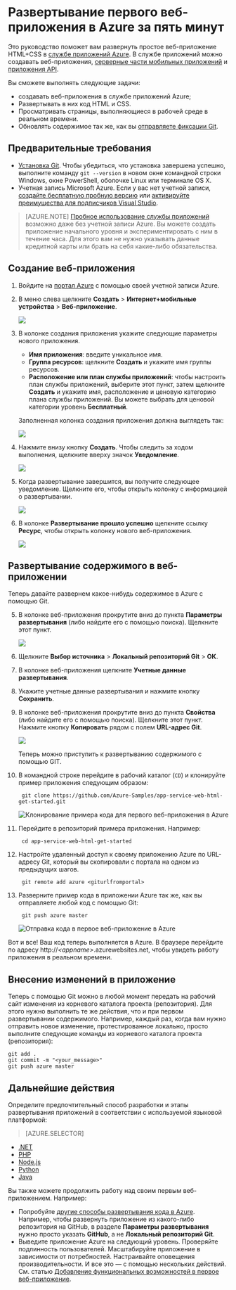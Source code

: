 <properties 
	pageTitle="Развертывание первого веб-приложения в Azure за пять минут | Microsoft Azure" 
	description="Узнайте, как можно быстро запускать веб-приложения в службе приложений, развернув пример приложения. Начните с разработки настоящего приложения — и сразу же получите результаты." 
	services="app-service\web"
	documentationCenter=""
	authors="andkjell"
	manager="wpickett"
	editor=""
/>

<tags
	ms.service="app-service-web"
	ms.workload="web"
	ms.tgt_pltfrm="na"
	ms.devlang="na"
	ms.topic="hero-article"
	ms.date="09/16/2016" 
	ms.author="andkjell"
/>
	
# Развертывание первого веб-приложения в Azure за пять минут

Это руководство поможет вам развернуть простое веб-приложение HTML+CSS в [службе приложений Azure](../app-service/app-service-value-prop-what-is.md). В службе приложений можно создавать веб-приложения, [серверные части мобильных приложений](/documentation/learning-paths/appservice-mobileapps/) и [приложения API](../app-service-api/app-service-api-apps-why-best-platform.md).

Вы сможете выполнять следующие задачи:

- создавать веб-приложения в службе приложений Azure;
- Развертывать в них код HTML и CSS.
- Просматривать страницы, выполняющиеся в рабочей среде в реальном времени.
- Обновлять содержимое так же, как вы [отправляете фиксации Git](https://git-scm.com/docs/git-push).

## Предварительные требования

- [Установка Git](http://www.git-scm.com/downloads). Чтобы убедиться, что установка завершена успешно, выполните команду `git --version` в новом окне командной строки Windows, окне PowerShell, оболочке Linux или терминале OS X.
- Учетная запись Microsoft Azure. Если у вас нет учетной записи, [создайте бесплатную пробную версию](/pricing/free-trial/?WT.mc_id=A261C142F) или [активируйте преимущества для подписчиков Visual Studio](/pricing/member-offers/msdn-benefits-details/?WT.mc_id=A261C142F).

>[AZURE.NOTE] [Пробное использование службы приложений](http://go.microsoft.com/fwlink/?LinkId=523751) возможно даже без учетной записи Azure. Вы можете создать приложение начального уровня и экспериментировать с ним в течение часа. Для этого вам не нужно указывать данные кредитной карты или брать на себя какие-либо обязательства.

<a name="create"></a>
## Создание веб-приложения

1. Войдите на [портал Azure](https://portal.azure.com) с помощью своей учетной записи Azure.

2. В меню слева щелкните **Создать** > **Интернет+мобильные устройства** > **Веб-приложение**.

    ![](./media/app-service-web-get-started-languages/create-web-app-portal.png)

3. В колонке создания приложения укажите следующие параметры нового приложения.

    - **Имя приложения**: введите уникальное имя.
    - **Группа ресурсов**: щелкните **Создать** и укажите имя группы ресурсов.
    - **Расположение или план службы приложений**: чтобы настроить план службы приложений, выберите этот пункт, затем щелкните **Создать** и укажите имя, расположение и ценовую категорию плана службы приложений. Вы можете выбрать для ценовой категории уровень **Бесплатный**.

    Заполненная колонка создания приложения должна выглядеть так:

    ![](./media/app-service-web-get-started-languages/create-web-app-settings.png)

3. Нажмите внизу кнопку **Создать**. Чтобы следить за ходом выполнения, щелкните вверху значок **Уведомление**.

    ![](./media/app-service-web-get-started-languages/create-web-app-started.png)

4. Когда развертывание завершится, вы получите следующее уведомление. Щелкните его, чтобы открыть колонку с информацией о развертывании.

    ![](./media/app-service-web-get-started-languages/create-web-app-finished.png)

5. В колонке **Развертывание прошло успешно** щелкните ссылку **Ресурс**, чтобы открыть колонку нового веб-приложения.

    ![](./media/app-service-web-get-started-languages/create-web-app-resource.png)

## Развертывание содержимого в веб-приложении

Теперь давайте развернем какое-нибудь содержимое в Azure с помощью Git.

5. В колонке веб-приложения прокрутите вниз до пункта **Параметры развертывания** (либо найдите его с помощью поиска). Щелкните этот пункт.

    ![](./media/app-service-web-get-started-languages/deploy-web-app-deployment-options.png)

6. Щелкните **Выбор источника** > **Локальный репозиторий Git** > **ОК**.

7. В колонке веб-приложения щелкните **Учетные данные развертывания**.

8. Укажите учетные данные развертывания и нажмите кнопку **Сохранить**.

7. В колонке веб-приложения прокрутите вниз до пункта **Свойства** (либо найдите его с помощью поиска). Щелкните этот пункт. Нажмите кнопку **Копировать** рядом с полем **URL-адрес Git**.

    ![](./media/app-service-web-get-started-languages/deploy-web-app-properties.png)

    Теперь можно приступить к развертыванию содержимого с помощью GIT.

1. В командной строке перейдите в рабочий каталог (`CD`) и клонируйте пример приложения следующим образом:

        git clone https://github.com/Azure-Samples/app-service-web-html-get-started.git

    ![Клонирование примера кода для первого веб-приложения в Azure](./media/app-service-web-get-started-languages/html-git-clone.png)

2. Перейдите в репозиторий примера приложения. Например:

        cd app-service-web-html-get-started

3. Настройте удаленный доступ к своему приложению Azure по URL-адресу Git, который вы скопировали с портала на одном из предыдущих шагов.

        git remote add azure <giturlfromportal>

4. Разверните пример кода в приложении Azure так же, как вы отправляете любой код с помощью Git:

        git push azure master

    ![Отправка кода в первое веб-приложение в Azure](./media/app-service-web-get-started-languages/html-git-push.png)

Вот и все! Ваш код теперь выполняется в Azure. В браузере перейдите по адресу http://*&lt;appname>*.azurewebsites.net, чтобы увидеть работу приложения в реальном времени.

## Внесение изменений в приложение

Теперь с помощью Git можно в любой момент передать на рабочий сайт изменения из корневого каталога проекта (репозитория). Для этого нужно выполнить те же действия, что и при первом развертывании содержимого. Например, каждый раз, когда вам нужно отправить новое изменение, протестированное локально, просто выполните следующие команды из корневого каталога проекта (репозитория):

    git add .
    git commit -m "<your_message>"
    git push azure master

## Дальнейшие действия

Определите предпочтительный способ разработки и этапы развертывания приложений в соответствии с используемой языковой платформой:

> [AZURE.SELECTOR]
- [.NET](web-sites-dotnet-get-started.md)
- [PHP](app-service-web-php-get-started.md)
- [Node.js](app-service-web-nodejs-get-started.md)
- [Python](web-sites-python-ptvs-django-mysql.md)
- [Java](web-sites-java-get-started.md)

Вы также можете продолжить работу над своим первым веб-приложением. Например:

- Попробуйте [другие способы развертывания кода в Azure](../app-service-web/web-sites-deploy.md). Например, чтобы развернуть приложение из какого-либо репозитория на GitHub, в разделе **Параметры развертывания** нужно просто указать **GitHub**, а не **Локальный репозиторий Git**.
- Выведите приложение Azure на следующий уровень. Проверяйте подлинность пользователей. Масштабируйте приложение в зависимости от потребностей. Настраивайте оповещения производительности. И все это — с помощью нескольких действий. См. статью [Добавление функциональных возможностей в первое веб-приложение](app-service-web-get-started-2.md).

<!---HONumber=AcomDC_0920_2016--->
